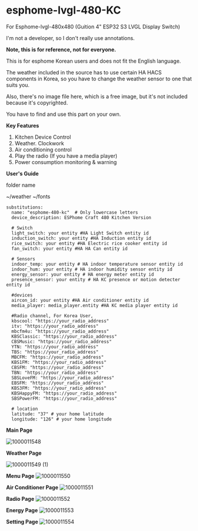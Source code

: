 # esphome-lvgl-480-KC
For Esphome-lvgl-480x480 (Guition 4" ESP32 S3 LVGL Display Switch)

I'm not a developer, so I don't really use annotations.

**Note, this is for reference, not for everyone.**

This is for esphome Korean users and does not fit the English language.

The weather included in the source has to use certain HA HACS components in Korea, so you have to change the weather sensor to one that suits you.

Also, there's no image file here, which is a free image, but it's not included because it's copyrighted. 

You have to find and use this part on your own.

**Key Features**

1. Kitchen Device Control
2. Weather. Clockwork
3. Air conditioning control
4. Play the radio (If you have a media player)
5. Power consumption monitoring & warning

**User's Guide**

folder name

~/weather
~/fonts

```
substitutions:
  name: "esphome-480-kc"  # Only lowercase letters
  device_description: ESPhome Craft 480 Kitchen Version
  
  # Switch
  light_switch: your entity #HA Light Switch entity id
  induction_switch: your entity #HA Induction entity id
  rice_switch: your entity #HA Electric rice cooker entity id  
  fan_switch: your entity #HA HA Can entity id  
  
  # Sensors
  indoor_temp: your entity # HA indoor temperature sensor entity id
  indoor_hum: your entity # HA indoor humidity sensor entity id  
  energy_sensor: your entity # HA energy meter entity id  
  presence_sensor: your entity # HA KC presence or motion detecter entity id  

  #devices
  aircon_id: your entity #HA Air conditioner entity id
  media_player: media_player.entity #HA KC media player entity id
  
  #Radio channel, For Korea User,
  kbscool: "https://your_radio_address"
  itv: "https://your_radio_address"
  mbcfm4u: "https://your_radio_address"
  KBSClassic: "https://your_radio_address"
  CBSMusic: "https://your_radio_address"
  YTN: "https://your_radio_address"
  TBS: "https://your_radio_address"
  MBCFM: "https://your_radio_address"
  KBS1FM: "https://your_radio_address"
  CBSFM: "https://your_radio_address"
  TBN: "https://your_radio_address"
  SBSLoveFM: "https://your_radio_address"
  EBSFM: "https://your_radio_address"
  KBS3FM: "https://your_radio_address"
  KBSHappyFM: "https://your_radio_address"
  SBSPowerFM: "https://your_radio_address"

  # location
  latitude: "37" # your home latitude
  longitude: "126" # your home longitude  

```


 **Main Page**

![1000011548](https://github.com/user-attachments/assets/570fdb4c-a2e6-4d31-9287-bf9d1ef7c84f)

**Weather Page**

![1000011549 (1)](https://github.com/user-attachments/assets/0d29ec11-76e8-42fd-8909-c2c223f9237a)

**Menu Page**
![1000011550](https://github.com/user-attachments/assets/7c8ca264-15bd-4650-bcf9-f0ee383bbf14)

**Air Conditioner Page**
![1000011551](https://github.com/user-attachments/assets/918551b4-c10f-4428-bd87-f46f6940fc71)

**Radio Page**
![1000011552](https://github.com/user-attachments/assets/aa383f2f-268b-448e-b6a5-db4db3bc6706)

**Energy Page**
![1000011553](https://github.com/user-attachments/assets/506632d9-94cf-4228-bef2-9aad1051fa07)

**Setting Page**
![1000011554](https://github.com/user-attachments/assets/dd26e9dd-4942-4262-81b3-9e0c910f7a60)
